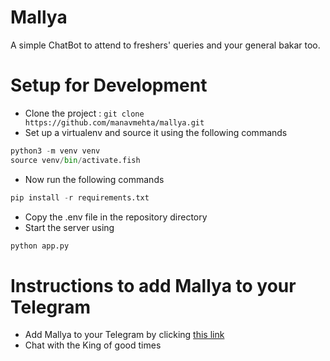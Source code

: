 # Mallya
A simple ChatBot to attend to freshers' queries and your general bakar too.

# Setup for Development
* Clone the project : `git clone https://github.com/manavmehta/mallya.git`
* Set up a virtualenv and source it using the following commands
```python
python3 -m venv venv
source venv/bin/activate.fish
```
* Now run the following commands
```python
pip install -r requirements.txt
```
* Copy the .env file in the repository directory
* Start the server using
```python
python app.py
```

# Instructions to add Mallya to your Telegram
* Add Mallya to your Telegram by clicking [this link](https://t.me/MallyaBot)
* Chat with the King of good times
